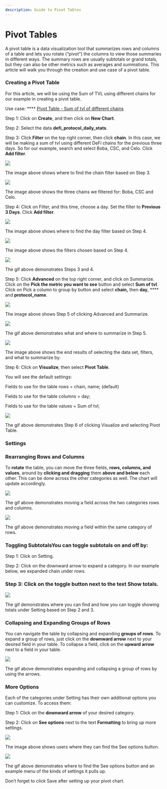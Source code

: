 ```yaml
---
description: Guide to Pivot Tables
---
```


# Pivot Tables

A pivot table is a data visualization tool that summarizes rows and columns of a table and lets you rotate (“pivot”) the columns to view those summaries in different ways. The summary rows are usually subtotals or grand totals, but they can also be other metrics such as averages and summations. This article will walk you through the creation and use case of a pivot table.

### Creating a Pivot Table <a href="#_py3gafnigb7t" id="_py3gafnigb7t"></a>

For this article, we will be using the Sum of TVL using different chains for our example in creating a pivot table.

Use case: \*\*\*\* [Pivot Table - Sum of tvl of different chains](https://www.footprint.network/chart/Use-case%3A-Pivot-Table-Sum-of-tvl-of-different-chains-fp-17534)

Step 1: Click on **Create**, and then click on **New Chart**.

Step 2: Select the data **defi\_protocol\_daily\_stats**.

Step 3: Click **Filter** on the top right corner, then click **chain**. In this case, we will be making a sum of tvl using different DeFi chains for the previous three days. So for our example, search and select Boba, CSC, and Celo. Click **Add filter**.

![](<../../../.gitbook/assets/0 (17)>)

The image above shows where to find the chain filter based on Step 3.

![](<../../../.gitbook/assets/1 (17)>)

The image above shows the three chains we filtered for: Boba, CSC and Celo.

Step 4: Click on Filter, and this time, choose a day. Set the filter to **Previous 3 Days**. Click **Add filter**.

![](<../../../.gitbook/assets/2 (8)>)

The image above shows where to find the day filter based on Step 4.

![](<../../../.gitbook/assets/3 (2)>)

The image above shows the filters chosen based on Step 4.

![](<../../../.gitbook/assets/4 (7)>)

The gif above demonstrates Steps 3 and 4.

Step 5: Click **Advanced** on the top right corner, and click on Summarize. Click on the **Pick the metric you want to see** button and select **Sum of tvl**. Click on Pick a column to group by button and select **chain,** then **day**, \*\*\*\* and **protocol\_name**.

![](<../../../.gitbook/assets/5 (7)>)

The image above shows Step 5 of clicking Advanced and Summarize.

![](<../../../.gitbook/assets/6 (15)>)

The gif above demonstrates what and where to summarize in Step 5.

![](<../../../.gitbook/assets/7 (12)>)

The image above shows the end results of selecting the data set, filters, and what to summarize by.

Step 6: Click on **Visualize**, then select **Pivot Table**.

You will see the default settings:

Fields to use for the table rows = chain, name; (default)

Fields to use for the table columns = day;

Fields to use for the table values = Sum of tvl;

![](<../../../.gitbook/assets/8 (4)>)

The gif above demonstrates Step 6 of clicking Visualize and selecting Pivot Table.

### Settings <a href="#_acfgvchavk9l" id="_acfgvchavk9l"></a>

### Rearranging Rows and Columns <a href="#_bk4nlir6slwq" id="_bk4nlir6slwq"></a>

To **rotate** the table, you can move the three fields, **rows, columns, and values**, around by **clicking and dragging** them **above and below** each other. This can be done across the other categories as well. The chart will update accordingly.

![](<../../../.gitbook/assets/9 (2)>)

The gif above demonstrates moving a field across the two categories rows and columns.

![](<../../../.gitbook/assets/10 (4)>)

The gif above demonstrates moving a field within the same category of rows.

### Toggling SubtotalsYou can toggle subtotals on and off by: <a href="#_y5vima65nngz" id="_y5vima65nngz"></a>

Step 1: Click on Setting.

Step 2: Click on the downward arrow to expand a category. In our example below, we expanded chain under rows.

### Step 3: Click on the toggle button next to the text Show totals. <a href="#_y5vima65nngz" id="_y5vima65nngz"></a>

![](<../../../.gitbook/assets/11 (1)>)

The gif demonstrates where you can find and how you can toggle showing totals under Setting based on Step 2 and 3.

### Collapsing and Expanding Groups of Rows <a href="#_wbetvfs9uz10" id="_wbetvfs9uz10"></a>

You can navigate the table by collapsing and expanding **groups of rows**. To expand a group of rows, just click on the **downward arrow** next to your desired field in your table. To collapse a field, click on the **upward arrow** next to a field in your table.

![](<../../../.gitbook/assets/12 (7)>)

The gif above demonstrates expanding and collapsing a group of rows by using the arrows.

### More Options <a href="#_ucubs5sapgyi" id="_ucubs5sapgyi"></a>

Each of the categories under Setting has their own additional options you can customize. To access them:

Step 1: Click on the **downward arrow** of your desired category.

Step 2: Click on **See options** next to the text **Formatting** to bring up more settings.

![](<../../../.gitbook/assets/13 (4)>)

The image above shows users where they can find the See options button.

![](<../../../.gitbook/assets/14 (4)>)

The gif above demonstrates where to find the See options button and an example menu of the kinds of settings it pulls up.

Don’t forget to click Save after setting up your pivot chart.
